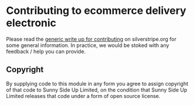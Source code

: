 # Contributing to ecommerce delivery electronic

Please read the [generic write up for contributing](https://docs.silverstripe.org/en/4.0/contributing/) on silverstripe.org for some general information.  In practice, we would be stoked with any feedback / help you can provide.

## Copyright

By supplying code to this module in any form you agree to assign copyright of that code to Sunny Side Up Limited, on the condition that Sunny Side Up Limited releases that code under a form of open source license.

